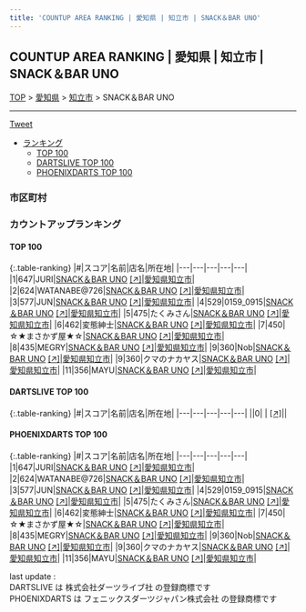 ```yaml
---
title: 'COUNTUP AREA RANKING | 愛知県 | 知立市 | SNACK＆BAR UNO'
---
```

## COUNTUP AREA RANKING | 愛知県 | 知立市 | SNACK＆BAR UNO

[TOP](/darts/rank/) > [愛知県](/darts/rank/愛知県/) > [知立市](/darts/rank/愛知県/知立市/) > SNACK＆BAR UNO

___

<a href="https://twitter.com/share?ref_src=twsrc%5Etfw" data-text="COUNTUP AREA RANKING | 愛知県知立市SNACK＆BAR UNO" class="twitter-share-button" data-hashtags="DARTSLIVE,PHOENIXDARTS,darts,ダーツ" data-show-count="false">Tweet</a>

* [ランキング](#カウントアップランキング)
    * [TOP 100](#top-100)
    * [DARTSLIVE TOP 100](#dartslive-top-100)
    * [PHOENIXDARTS TOP 100](#phoenixdarts-top-100)

### 市区町村

<ul>

</ul>

### カウントアップランキング

#### TOP 100



{:.table-ranking}
|#|スコア|名前|店名|所在地|
|---|---|---|---|---|
|1|647|<span class="rank-name-pd">JURI</span>|<a href="/darts/rank/shops/92429.html">SNACK＆BAR UNO</a> <a href="https://vs.phoenixdarts.com/jp/shop/shopDetailInfo/s_92429?s_seq=92429">[↗]</a>|<a href="/darts/rank/愛知県/知立市">愛知県知立市</a>|
|2|624|<span class="rank-name-pd">WATANABE@726</span>|<a href="/darts/rank/shops/92429.html">SNACK＆BAR UNO</a> <a href="https://vs.phoenixdarts.com/jp/shop/shopDetailInfo/s_92429?s_seq=92429">[↗]</a>|<a href="/darts/rank/愛知県/知立市">愛知県知立市</a>|
|3|577|<span class="rank-name-pd">JUN</span>|<a href="/darts/rank/shops/92429.html">SNACK＆BAR UNO</a> <a href="https://vs.phoenixdarts.com/jp/shop/shopDetailInfo/s_92429?s_seq=92429">[↗]</a>|<a href="/darts/rank/愛知県/知立市">愛知県知立市</a>|
|4|529|<span class="rank-name-pd">0159_0915</span>|<a href="/darts/rank/shops/92429.html">SNACK＆BAR UNO</a> <a href="https://vs.phoenixdarts.com/jp/shop/shopDetailInfo/s_92429?s_seq=92429">[↗]</a>|<a href="/darts/rank/愛知県/知立市">愛知県知立市</a>|
|5|475|<span class="rank-name-pd">たくみさん</span>|<a href="/darts/rank/shops/92429.html">SNACK＆BAR UNO</a> <a href="https://vs.phoenixdarts.com/jp/shop/shopDetailInfo/s_92429?s_seq=92429">[↗]</a>|<a href="/darts/rank/愛知県/知立市">愛知県知立市</a>|
|6|462|<span class="rank-name-pd">変態紳士</span>|<a href="/darts/rank/shops/92429.html">SNACK＆BAR UNO</a> <a href="https://vs.phoenixdarts.com/jp/shop/shopDetailInfo/s_92429?s_seq=92429">[↗]</a>|<a href="/darts/rank/愛知県/知立市">愛知県知立市</a>|
|7|450|<span class="rank-name-pd">☆★まさかず屋★☆</span>|<a href="/darts/rank/shops/92429.html">SNACK＆BAR UNO</a> <a href="https://vs.phoenixdarts.com/jp/shop/shopDetailInfo/s_92429?s_seq=92429">[↗]</a>|<a href="/darts/rank/愛知県/知立市">愛知県知立市</a>|
|8|435|<span class="rank-name-pd">MEGRY</span>|<a href="/darts/rank/shops/92429.html">SNACK＆BAR UNO</a> <a href="https://vs.phoenixdarts.com/jp/shop/shopDetailInfo/s_92429?s_seq=92429">[↗]</a>|<a href="/darts/rank/愛知県/知立市">愛知県知立市</a>|
|9|360|<span class="rank-name-pd">Nob</span>|<a href="/darts/rank/shops/92429.html">SNACK＆BAR UNO</a> <a href="https://vs.phoenixdarts.com/jp/shop/shopDetailInfo/s_92429?s_seq=92429">[↗]</a>|<a href="/darts/rank/愛知県/知立市">愛知県知立市</a>|
|9|360|<span class="rank-name-pd">クマのナカヤス</span>|<a href="/darts/rank/shops/92429.html">SNACK＆BAR UNO</a> <a href="https://vs.phoenixdarts.com/jp/shop/shopDetailInfo/s_92429?s_seq=92429">[↗]</a>|<a href="/darts/rank/愛知県/知立市">愛知県知立市</a>|
|11|356|<span class="rank-name-pd">MAYU</span>|<a href="/darts/rank/shops/92429.html">SNACK＆BAR UNO</a> <a href="https://vs.phoenixdarts.com/jp/shop/shopDetailInfo/s_92429?s_seq=92429">[↗]</a>|<a href="/darts/rank/愛知県/知立市">愛知県知立市</a>|


#### DARTSLIVE TOP 100



{:.table-ranking}
|#|スコア|名前|店名|所在地|
|---|---|---|---|---|
||0|<span class="rank-name-dl"> </span>|<a href="/darts/rank/shops/.html"></a> <a href="">[↗]</a>|<a href="/darts/rank//"></a>|


#### PHOENIXDARTS TOP 100



{:.table-ranking}
|#|スコア|名前|店名|所在地|
|---|---|---|---|---|
|1|647|<span class="rank-name-pd">JURI</span>|<a href="/darts/rank/shops/92429.html">SNACK＆BAR UNO</a> <a href="https://vs.phoenixdarts.com/jp/shop/shopDetailInfo/s_92429?s_seq=92429">[↗]</a>|<a href="/darts/rank/愛知県/知立市">愛知県知立市</a>|
|2|624|<span class="rank-name-pd">WATANABE@726</span>|<a href="/darts/rank/shops/92429.html">SNACK＆BAR UNO</a> <a href="https://vs.phoenixdarts.com/jp/shop/shopDetailInfo/s_92429?s_seq=92429">[↗]</a>|<a href="/darts/rank/愛知県/知立市">愛知県知立市</a>|
|3|577|<span class="rank-name-pd">JUN</span>|<a href="/darts/rank/shops/92429.html">SNACK＆BAR UNO</a> <a href="https://vs.phoenixdarts.com/jp/shop/shopDetailInfo/s_92429?s_seq=92429">[↗]</a>|<a href="/darts/rank/愛知県/知立市">愛知県知立市</a>|
|4|529|<span class="rank-name-pd">0159_0915</span>|<a href="/darts/rank/shops/92429.html">SNACK＆BAR UNO</a> <a href="https://vs.phoenixdarts.com/jp/shop/shopDetailInfo/s_92429?s_seq=92429">[↗]</a>|<a href="/darts/rank/愛知県/知立市">愛知県知立市</a>|
|5|475|<span class="rank-name-pd">たくみさん</span>|<a href="/darts/rank/shops/92429.html">SNACK＆BAR UNO</a> <a href="https://vs.phoenixdarts.com/jp/shop/shopDetailInfo/s_92429?s_seq=92429">[↗]</a>|<a href="/darts/rank/愛知県/知立市">愛知県知立市</a>|
|6|462|<span class="rank-name-pd">変態紳士</span>|<a href="/darts/rank/shops/92429.html">SNACK＆BAR UNO</a> <a href="https://vs.phoenixdarts.com/jp/shop/shopDetailInfo/s_92429?s_seq=92429">[↗]</a>|<a href="/darts/rank/愛知県/知立市">愛知県知立市</a>|
|7|450|<span class="rank-name-pd">☆★まさかず屋★☆</span>|<a href="/darts/rank/shops/92429.html">SNACK＆BAR UNO</a> <a href="https://vs.phoenixdarts.com/jp/shop/shopDetailInfo/s_92429?s_seq=92429">[↗]</a>|<a href="/darts/rank/愛知県/知立市">愛知県知立市</a>|
|8|435|<span class="rank-name-pd">MEGRY</span>|<a href="/darts/rank/shops/92429.html">SNACK＆BAR UNO</a> <a href="https://vs.phoenixdarts.com/jp/shop/shopDetailInfo/s_92429?s_seq=92429">[↗]</a>|<a href="/darts/rank/愛知県/知立市">愛知県知立市</a>|
|9|360|<span class="rank-name-pd">Nob</span>|<a href="/darts/rank/shops/92429.html">SNACK＆BAR UNO</a> <a href="https://vs.phoenixdarts.com/jp/shop/shopDetailInfo/s_92429?s_seq=92429">[↗]</a>|<a href="/darts/rank/愛知県/知立市">愛知県知立市</a>|
|9|360|<span class="rank-name-pd">クマのナカヤス</span>|<a href="/darts/rank/shops/92429.html">SNACK＆BAR UNO</a> <a href="https://vs.phoenixdarts.com/jp/shop/shopDetailInfo/s_92429?s_seq=92429">[↗]</a>|<a href="/darts/rank/愛知県/知立市">愛知県知立市</a>|
|11|356|<span class="rank-name-pd">MAYU</span>|<a href="/darts/rank/shops/92429.html">SNACK＆BAR UNO</a> <a href="https://vs.phoenixdarts.com/jp/shop/shopDetailInfo/s_92429?s_seq=92429">[↗]</a>|<a href="/darts/rank/愛知県/知立市">愛知県知立市</a>|


<div class="footer border-top border-gray-light mt-5 pt-3 text-right text-gray">
    last update : <span style="font-weight: italic" id="foot_last_modified"></span><br />
    DARTSLIVE は 株式会社ダーツライブ社 の登録商標です<br />
    PHOENIXDARTS は フェニックスダーツジャパン株式会社 の登録商標です<br />
</div>

<script src="https://cdnjs.cloudflare.com/ajax/libs/jquery.tablesorter/2.31.3/js/jquery.tablesorter.min.js" integrity="sha512-qzgd5cYSZcosqpzpn7zF2ZId8f/8CHmFKZ8j7mU4OUXTNRd5g+ZHBPsgKEwoqxCtdQvExE5LprwwPAgoicguNg==" crossorigin="anonymous" referrerpolicy="no-referrer"></script>
<link rel="stylesheet" href="https://cdnjs.cloudflare.com/ajax/libs/jquery.tablesorter/2.31.3/css/theme.default.min.css" integrity="sha512-wghhOJkjQX0Lh3NSWvNKeZ0ZpNn+SPVXX1Qyc9OCaogADktxrBiBdKGDoqVUOyhStvMBmJQ8ZdMHiR3wuEq8+w==" crossorigin="anonymous" referrerpolicy="no-referrer" />
<script>
$(function() {
    $(".table-ranking").tablesorter({sortList:[[0, 0]]});
    $("#foot_last_modified").text(formatDate(new Date(document.lastModified), 'yyyy-MM-dd HH:mm:ss'));
});
</script>

<script async src="https://platform.twitter.com/widgets.js" charset="utf-8"></script>